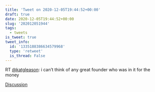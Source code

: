 ```yaml
---
title: 'Tweet on 2020-12-05T19:44:52+00:00'
draft: true
date: 2020-12-05T19:44:52+00:00
slug: '202012051944'
tags:
  - tweets
is_tweet: true
tweet_info:
  id: '1335188386634579968'
  type: 'retweet'
  is_thread: False
---
```




RT [@katgleason](https://x.com/katgleason): i can’t think of any great founder who was in it for the money

[Discussion](https://x.com/sytelus/status/1335188386634579968)
